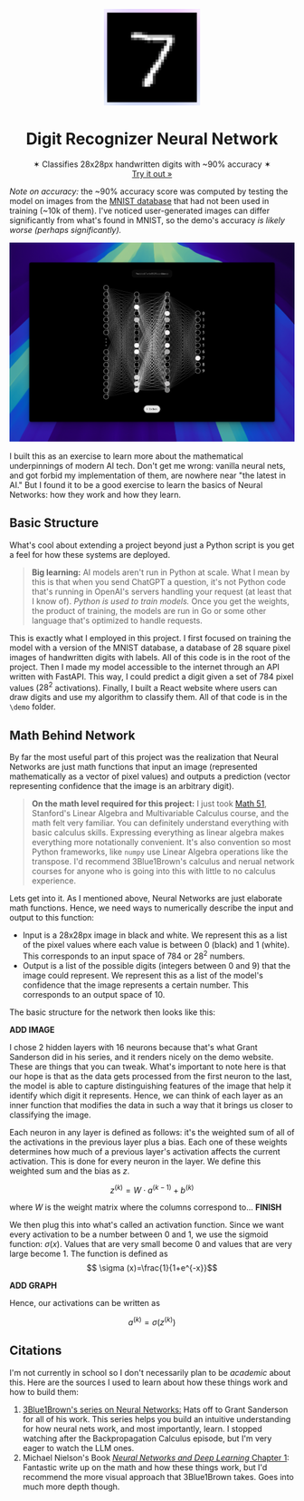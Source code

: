 <p align="center">
<p align="center">
   <img width="170" height="170" src="https://github.com/markmusic27/digit-recognition-neural-network/blob/main/docs/box.png?raw=true" alt="Logo">
  </p>
  <h1 align="center"><b>Digit Recognizer Neural Network</b></h1>
  <p align="center">
  ✶ Classifies 28x28px handwritten digits with ~90% accuracy ✶
    <br />
    <a href="https://digit-recognition-nn.vercel.app/">Try it out »</a>
    <br />
  </p>
</p>

_Note on accuracy:_ the ~90% accuracy score was computed by testing the model on images from the [MNIST database](https://www.kaggle.com/datasets/hojjatk/mnist-dataset) that had not been used in training (~10k of them). I've noticed user-generated images can differ significantly from what's found in MNIST, so the demo's accuracy _is likely worse (perhaps significantly)._

![Project Demo](https://github.com/markmusic27/digit-recognition-neural-network/blob/main/docs/thumbnail_readme.png?raw=true)

I built this as an exercise to learn more about the mathematical underpinnings of modern AI tech. Don't get me wrong: vanilla neural nets, and got forbid my implementation of them, are nowhere near "the latest in AI." But I found it to be a good exercise to learn the basics of Neural Networks: how they work and how they learn.

## Basic Structure

What's cool about extending a project beyond just a Python script is you get a feel for how these systems are deployed.

> **Big learning:**
> AI models aren't run in Python at scale. What I mean by this is that when you send ChatGPT a question, it's not Python code that's running in OpenAI's servers handling your request (at least that I know of). _Python is used to train models._ Once you get the weights, the product of training, the models are run in Go or some other language that's optimized to handle requests.

This is exactly what I employed in this project. I first focused on training the model with a version of the MNIST database, a database of 28 square pixel images of handwritten digits with labels. All of this code is in the root of the project. Then I made my model accessible to the internet through an API written with FastAPI. This way, I could predict a digit given a set of 784 pixel values ($28^2$ activations). Finally, I built a React website where users can draw digits and use my algorithm to classify them. All of that code is in the `\demo` folder.

## Math Behind Network

By far the most useful part of this project was the realization that Neural Networks are just math functions that input an image (represented mathematically as a vector of pixel values) and outputs a prediction (vector representing confidence that the image is an arbitrary digit).

> **On the math level required for this project:**
> I just took [Math 51](https://web.stanford.edu/class/math51/), Stanford's Linear Algebra and Multivariable Calculus course, and the math felt very familiar. You can definitely understand everything with basic calculus skills. Expressing everything as linear algebra makes everything more notationally convenient. It's also convention so most Python frameworks, like `numpy` use Linear Algebra operations like the transpose. I'd recommend 3Blue1Brown's calculus and nerual network courses for anyone who is going into this with little to no calculus experience.

Lets get into it. As I mentioned above, Neural Networks are just elaborate math functions. Hence, we need ways to numerically describe the input and output to this function:
- Input is a 28x28px image in black and white. We represent this as a list of the pixel values where each value is between 0 (black) and 1 (white). This corresponds to an input space of $784$ or $28^2$ numbers.
- Output is a list of the possible digits (integers between 0 and 9) that the image could represent. We represent this as a list of the model's confidence that the image represents a certain number. This corresponds to an output space of $10$.
  
The basic structure for the network then looks like this:

**ADD IMAGE**

I chose 2 hidden layers with 16 neurons because that's what Grant Sanderson did in his series, and it renders nicely on the demo website. These are things that you can tweak. What's important to note here is that our hope is that as the data gets processed from the first neuron to the last, the model is able to capture distinguishing features of the image that help it identify which digit it represents. Hence, we can think of each layer as an inner function that modifies the data in such a way that it brings us closer to classifying the image.

Each neuron in any layer is defined as follows: it's the weighted sum of all of the activations in the previous layer plus a bias. Each one of these weights determines how much of a previous layer's activation affects the current activation. This is done for every neuron in the layer. We define this weighted sum and the bias as $z$.

$$
z^{(k)}=W\cdot a^{(k-1)}+b^{(k)}
$$

where $W$ is the weight matrix where the columns correspond to... **FINISH**

We then plug this into what's called an activation function. Since we want every activation to be a number between 0 and 1, we use the sigmoid function: $\sigma (x)$. Values that are very small become 0 and values that are very large become 1. The function is defined as
$$
\sigma (x)=\frac{1}{1+e^{-x}}$$

**ADD GRAPH**

Hence, our activations can be written as

$$a^{(k)}=\sigma (z^{(k)})$$

## Citations

I'm not currently in school so I don't necessarily plan to be _academic_ about this. Here are the sources I used to learn about how these things work and how to build them:
1. [3Blue1Brown's series on Neural Networks:](https://youtu.be/aircAruvnKk?si=mRS-NlKrfyDwxWpz) Hats off to Grant Sanderson for all of his work. This series helps you build an intuitive understanding for how neural nets work, and most importantly, learn. I stopped watching after the Backpropagation Calculus episode, but I'm very eager to watch the LLM ones.
2. Michael Nielson's Book [_Neural Networks and Deep Learning_ Chapter 1](http://neuralnetworksanddeeplearning.com/chap1.html): Fantastic write up on the math and how these things work, but I'd recommend the more visual approach that 3Blue1Brown takes. Goes into much more depth though.